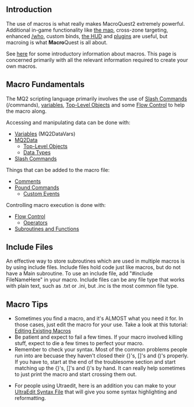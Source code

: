 ## Introduction

The use of macros is what really makes MacroQuest2 extremely powerful. Additional in-game functionality like [the
map](../plugins/mq2map.md), cross-zone targeting, enhanced [/who](../commands/who.md), custom binds, [the
HUD](../plugins/mq2hud.md) and [plugins](macroquest2-plugins.md) are useful, but macroing is what **Macro**Quest is
all about.

See [here](macroquest2-macros.md) for some introductory information about macros. This page is concerned
primarily with all the relevant information required to create your own macros.

## Macro Fundamentals

The MQ2 scripting language primarily involves the use of [Slash Commands](../commands/slash-commands.md) (/commands),
[variables](mq2datavars.md), [Top-Level Objects](../top-level-objects/top-level-objects.md) and some [Flow
Control](flow-control.md) to help the macro along.

Accessing and manipulating data can be done with:

-   [Variables](mq2datavars.md) (MQ2DataVars)
-   [MQ2Data](mq2data.md)
    -   [Top-Level Objects](../top-level-objects/top-level-objects.md)
    -   [Data Types](../data-types/data-types.md)
-   [Slash Commands](../commands/slash-commands.md)

Things that can be added to the macro file:

-   [Comments](comments.md)
-   [Pound Commands](../macro-commands/pound-commands.md)
    -   [Custom Events](../macros/custom-events.md)

Controlling macro execution is done with:

-   [Flow Control](flow-control.md)
    -   [Operators](operators.md)
-   [Subroutines and Functions](../macro-commands/subroutines-and-functions.md)

## Include Files

An effective way to store subroutines which are used in multiple macros is by using include files. Include files hold
code just like macros, but do not have a Main subroutine. To use an include file, add "#include FileNameHere" in your
macro. Include files can be any file type that works with plain text, such as .txt or .ini, but .inc is the most common
file type.

## Macro Tips

-   Sometimes you find a macro, and it's ALMOST what you need it for. In those cases, just edit the macro for your use.
    Take a look at this tutorial: [Editing Existing Macros](editing-existing-macros.md)
-   Be patient and expect to fail a few times. If your macro involved killing stuff, expect to die a few times to
    perfect your macro.
-   Remember to check your syntax. Most of the common problems people run into are becuase they haven't closed their
    {}'s, \[\]'s and ()'s properly. If you have to, start at the end of the troublesome section and start matching up
    the {}'s, \[\]'s and ()'s by hand. It can really help sometimes to just print the macro and start crossing them out.

<!-- -->

-   For people using Utraedit, here is an addition you can make to your [UltraEdit Syntax
    File](../application/ultraedit-syntax-file.md) that will give you some syntax highlighting and reformatting.


